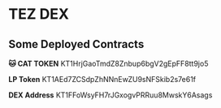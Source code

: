 # TEZ DEX

## Some Deployed Contracts
**🐱 CAT TOKEN**
KT1HrjGaoTmdZ8Znbup6bgV2gEpFF8tt9jo5

**LP Token**
KT1AEd7ZCSdpZhNNnEwZU9sNFSkib2s7e61f

**DEX Address**
KT1FFoWsyFH7rJGxogvPRRuu8MwskY6Asags